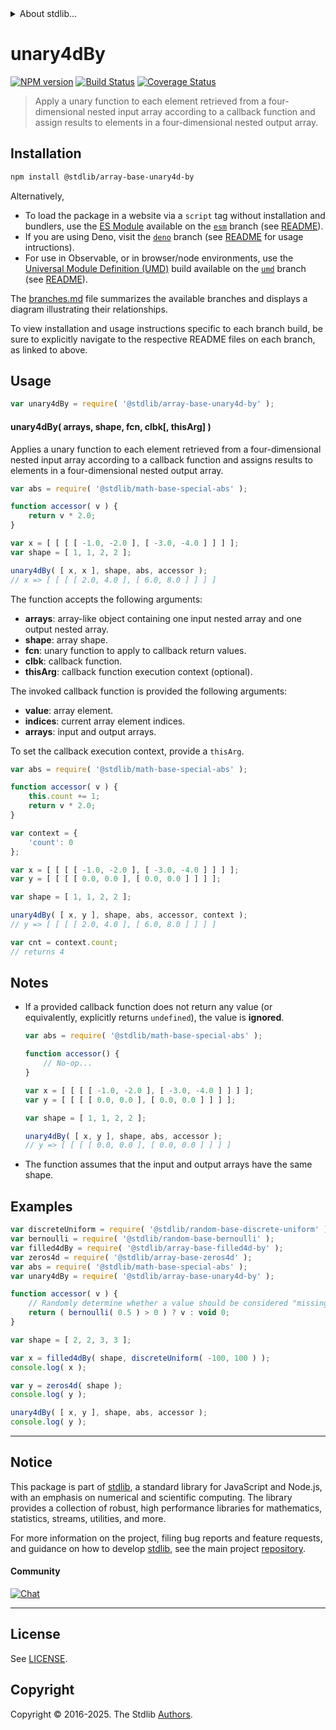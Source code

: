 <!--

@license Apache-2.0

Copyright (c) 2024 The Stdlib Authors.

Licensed under the Apache License, Version 2.0 (the "License");
you may not use this file except in compliance with the License.
You may obtain a copy of the License at

   http://www.apache.org/licenses/LICENSE-2.0

Unless required by applicable law or agreed to in writing, software
distributed under the License is distributed on an "AS IS" BASIS,
WITHOUT WARRANTIES OR CONDITIONS OF ANY KIND, either express or implied.
See the License for the specific language governing permissions and
limitations under the License.

-->


<details>
  <summary>
    About stdlib...
  </summary>
  <p>We believe in a future in which the web is a preferred environment for numerical computation. To help realize this future, we've built stdlib. stdlib is a standard library, with an emphasis on numerical and scientific computation, written in JavaScript (and C) for execution in browsers and in Node.js.</p>
  <p>The library is fully decomposable, being architected in such a way that you can swap out and mix and match APIs and functionality to cater to your exact preferences and use cases.</p>
  <p>When you use stdlib, you can be absolutely certain that you are using the most thorough, rigorous, well-written, studied, documented, tested, measured, and high-quality code out there.</p>
  <p>To join us in bringing numerical computing to the web, get started by checking us out on <a href="https://github.com/stdlib-js/stdlib">GitHub</a>, and please consider <a href="https://opencollective.com/stdlib">financially supporting stdlib</a>. We greatly appreciate your continued support!</p>
</details>

# unary4dBy

[![NPM version][npm-image]][npm-url] [![Build Status][test-image]][test-url] [![Coverage Status][coverage-image]][coverage-url] <!-- [![dependencies][dependencies-image]][dependencies-url] -->

> Apply a unary function to each element retrieved from a four-dimensional nested input array according to a callback function and assign results to elements in a four-dimensional nested output array.

<section class="intro">

</section>

<!-- /.intro -->

<section class="installation">

## Installation

```bash
npm install @stdlib/array-base-unary4d-by
```

Alternatively,

-   To load the package in a website via a `script` tag without installation and bundlers, use the [ES Module][es-module] available on the [`esm`][esm-url] branch (see [README][esm-readme]).
-   If you are using Deno, visit the [`deno`][deno-url] branch (see [README][deno-readme] for usage intructions).
-   For use in Observable, or in browser/node environments, use the [Universal Module Definition (UMD)][umd] build available on the [`umd`][umd-url] branch (see [README][umd-readme]).

The [branches.md][branches-url] file summarizes the available branches and displays a diagram illustrating their relationships.

To view installation and usage instructions specific to each branch build, be sure to explicitly navigate to the respective README files on each branch, as linked to above.

</section>

<section class="usage">

## Usage

```javascript
var unary4dBy = require( '@stdlib/array-base-unary4d-by' );
```

#### unary4dBy( arrays, shape, fcn, clbk\[, thisArg] )

Applies a unary function to each element retrieved from a four-dimensional nested input array according to a callback function and assigns results to elements in a four-dimensional nested output array.

```javascript
var abs = require( '@stdlib/math-base-special-abs' );

function accessor( v ) {
    return v * 2.0;
}

var x = [ [ [ [ -1.0, -2.0 ], [ -3.0, -4.0 ] ] ] ];
var shape = [ 1, 1, 2, 2 ];

unary4dBy( [ x, x ], shape, abs, accessor );
// x => [ [ [ [ 2.0, 4.0 ], [ 6.0, 8.0 ] ] ] ]
```

The function accepts the following arguments:

-   **arrays**: array-like object containing one input nested array and one output nested array.
-   **shape**: array shape.
-   **fcn**: unary function to apply to callback return values.
-   **clbk**: callback function.
-   **thisArg**: callback function execution context (optional).

The invoked callback function is provided the following arguments:

-   **value**: array element.
-   **indices**: current array element indices.
-   **arrays**: input and output arrays.

To set the callback execution context, provide a `thisArg`.

<!-- eslint-disable no-invalid-this -->

```javascript
var abs = require( '@stdlib/math-base-special-abs' );

function accessor( v ) {
    this.count += 1;
    return v * 2.0;
}

var context = {
    'count': 0
};

var x = [ [ [ [ -1.0, -2.0 ], [ -3.0, -4.0 ] ] ] ];
var y = [ [ [ [ 0.0, 0.0 ], [ 0.0, 0.0 ] ] ] ];

var shape = [ 1, 1, 2, 2 ];

unary4dBy( [ x, y ], shape, abs, accessor, context );
// y => [ [ [ [ 2.0, 4.0 ], [ 6.0, 8.0 ] ] ] ]

var cnt = context.count;
// returns 4
```

</section>

<!-- /.usage -->

<section class="notes">

## Notes

-   If a provided callback function does not return any value (or equivalently, explicitly returns `undefined`), the value is **ignored**.

    ```javascript
    var abs = require( '@stdlib/math-base-special-abs' );

    function accessor() {
        // No-op...
    }

    var x = [ [ [ [ -1.0, -2.0 ], [ -3.0, -4.0 ] ] ] ];
    var y = [ [ [ [ 0.0, 0.0 ], [ 0.0, 0.0 ] ] ] ];

    var shape = [ 1, 1, 2, 2 ];

    unary4dBy( [ x, y ], shape, abs, accessor );
    // y => [ [ [ [ 0.0, 0.0 ], [ 0.0, 0.0 ] ] ] ]
    ```

-   The function assumes that the input and output arrays have the same shape.

</section>

<!-- /.notes -->

<section class="examples">

## Examples

<!-- eslint no-undef: "error" -->

```javascript
var discreteUniform = require( '@stdlib/random-base-discrete-uniform' ).factory;
var bernoulli = require( '@stdlib/random-base-bernoulli' );
var filled4dBy = require( '@stdlib/array-base-filled4d-by' );
var zeros4d = require( '@stdlib/array-base-zeros4d' );
var abs = require( '@stdlib/math-base-special-abs' );
var unary4dBy = require( '@stdlib/array-base-unary4d-by' );

function accessor( v ) {
    // Randomly determine whether a value should be considered "missing":
    return ( bernoulli( 0.5 ) > 0 ) ? v : void 0;
}

var shape = [ 2, 2, 3, 3 ];

var x = filled4dBy( shape, discreteUniform( -100, 100 ) );
console.log( x );

var y = zeros4d( shape );
console.log( y );

unary4dBy( [ x, y ], shape, abs, accessor );
console.log( y );
```

</section>

<!-- /.examples -->

<!-- Section for related `stdlib` packages. Do not manually edit this section, as it is automatically populated. -->

<section class="related">

</section>

<!-- /.related -->

<!-- Section for all links. Make sure to keep an empty line after the `section` element and another before the `/section` close. -->


<section class="main-repo" >

* * *

## Notice

This package is part of [stdlib][stdlib], a standard library for JavaScript and Node.js, with an emphasis on numerical and scientific computing. The library provides a collection of robust, high performance libraries for mathematics, statistics, streams, utilities, and more.

For more information on the project, filing bug reports and feature requests, and guidance on how to develop [stdlib][stdlib], see the main project [repository][stdlib].

#### Community

[![Chat][chat-image]][chat-url]

---

## License

See [LICENSE][stdlib-license].


## Copyright

Copyright &copy; 2016-2025. The Stdlib [Authors][stdlib-authors].

</section>

<!-- /.stdlib -->

<!-- Section for all links. Make sure to keep an empty line after the `section` element and another before the `/section` close. -->

<section class="links">

[npm-image]: http://img.shields.io/npm/v/@stdlib/array-base-unary4d-by.svg
[npm-url]: https://npmjs.org/package/@stdlib/array-base-unary4d-by

[test-image]: https://github.com/stdlib-js/array-base-unary4d-by/actions/workflows/test.yml/badge.svg?branch=main
[test-url]: https://github.com/stdlib-js/array-base-unary4d-by/actions/workflows/test.yml?query=branch:main

[coverage-image]: https://img.shields.io/codecov/c/github/stdlib-js/array-base-unary4d-by/main.svg
[coverage-url]: https://codecov.io/github/stdlib-js/array-base-unary4d-by?branch=main

<!--

[dependencies-image]: https://img.shields.io/david/stdlib-js/array-base-unary4d-by.svg
[dependencies-url]: https://david-dm.org/stdlib-js/array-base-unary4d-by/main

-->

[chat-image]: https://img.shields.io/gitter/room/stdlib-js/stdlib.svg
[chat-url]: https://app.gitter.im/#/room/#stdlib-js_stdlib:gitter.im

[stdlib]: https://github.com/stdlib-js/stdlib

[stdlib-authors]: https://github.com/stdlib-js/stdlib/graphs/contributors

[umd]: https://github.com/umdjs/umd
[es-module]: https://developer.mozilla.org/en-US/docs/Web/JavaScript/Guide/Modules

[deno-url]: https://github.com/stdlib-js/array-base-unary4d-by/tree/deno
[deno-readme]: https://github.com/stdlib-js/array-base-unary4d-by/blob/deno/README.md
[umd-url]: https://github.com/stdlib-js/array-base-unary4d-by/tree/umd
[umd-readme]: https://github.com/stdlib-js/array-base-unary4d-by/blob/umd/README.md
[esm-url]: https://github.com/stdlib-js/array-base-unary4d-by/tree/esm
[esm-readme]: https://github.com/stdlib-js/array-base-unary4d-by/blob/esm/README.md
[branches-url]: https://github.com/stdlib-js/array-base-unary4d-by/blob/main/branches.md

[stdlib-license]: https://raw.githubusercontent.com/stdlib-js/array-base-unary4d-by/main/LICENSE

</section>

<!-- /.links -->
